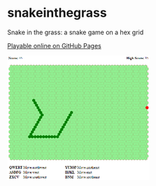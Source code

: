 # snakeinthegrass
Snake in the grass: a snake game on a hex grid

[Playable online on GitHub Pages](https://danielmclaury.github.io/snakeinthegrass/index.html)

![screenshot of game](screenshot.png)
